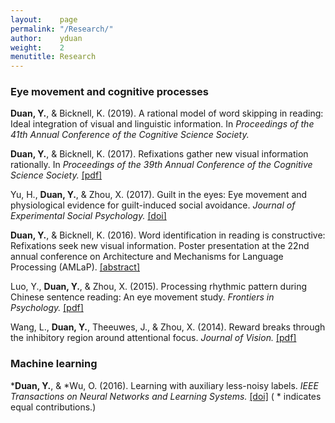 ```yaml
---
layout:    page
permalink: "/Research/"
author:    yduan
weight:    2
menutitle: Research
---
```


### Eye movement and cognitive processes
**Duan, Y.**, & Bicknell, K. (2019). A rational model of word skipping in reading: Ideal integration of visual and linguistic information. In _Proceedings of the 41th Annual Conference of the Cognitive Science Society._ 

**Duan, Y.**, & Bicknell, K. (2017). Refixations gather new visual information rationally. In _Proceedings of the 39th Annual Conference of the Cognitive Science Society._ [[pdf]](/assets/duan-bicknell-2017.pdf)

Yu, H., **Duan, Y.**, & Zhou, X. (2017). Guilt in the eyes: Eye movement and physiological evidence for guilt-induced social avoidance. _Journal of Experimental Social Psychology._ [[doi]](https://doi.org/10.1016/j.jesp.2017.03.007)

**Duan, Y.**, & Bicknell, K. (2016). Word identification in reading is constructive: Refixations seek new visual information. Poster presentation at the 22nd annual conference on Architecture and Mechanisms for Language Processing (AMLaP). [[abstract]](/assets/duan-bicknell-2016-abstract.pdf)

Luo, Y., **Duan, Y.**, & Zhou, X. (2015). Processing rhythmic pattern during Chinese sentence reading: An eye movement study. _Frontiers in Psychology._ [[pdf]](/assets/luo-duan-zhou-2015.pdf)

Wang, L., **Duan, Y.**, Theeuwes, J., & Zhou, X. (2014). Reward breaks through the inhibitory region around attentional focus. _Journal of Vision._ [[pdf]](/assets/wang-duan-theeuwes-zhou-2014.pdf)

### Machine learning
***Duan, Y.**, & *Wu, O. (2016). Learning with auxiliary less-noisy labels. _IEEE Transactions on Neural Networks and Learning Systems._ [[doi]](https://doi.org/10.1109/tnnls.2016.2546956) ( * indicates equal contributions.)
